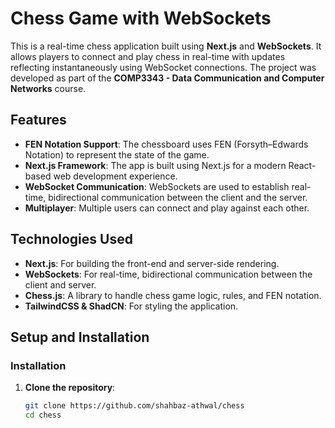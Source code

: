 # Chess Game with WebSockets

This is a real-time chess application built using **Next.js** and **WebSockets**. It allows players to connect and play chess in real-time with updates reflecting instantaneously using WebSocket connections. The project was developed as part of the **COMP3343 - Data Communication and Computer Networks** course.

## Features

- **FEN Notation Support**: The chessboard uses FEN (Forsyth–Edwards Notation) to represent the state of the game.
- **Next.js Framework**: The app is built using Next.js for a modern React-based web development experience.
- **WebSocket Communication**: WebSockets are used to establish real-time, bidirectional communication between the client and the server.
- **Multiplayer**: Multiple users can connect and play against each other.

## Technologies Used

- **Next.js**: For building the front-end and server-side rendering.
- **WebSockets**: For real-time, bidirectional communication between the client and server.
- **Chess.js**: A library to handle chess game logic, rules, and FEN notation.
- **TailwindCSS & ShadCN**: For styling the application.

## Setup and Installation

### Installation

1. **Clone the repository**:

   ```bash
   git clone https://github.com/shahbaz-athwal/chess
   cd chess

